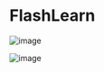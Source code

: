 # FlashLearn

![image](https://github.com/Trong-Nguyen-DT/FlashLearn/assets/103616323/49e86fd3-9c1e-471a-a170-854d5e423a29)

![image](https://github.com/Trong-Nguyen-DT/FlashLearn/assets/103616323/ef631e85-4dad-455d-bf53-4c91620ad5f7)

